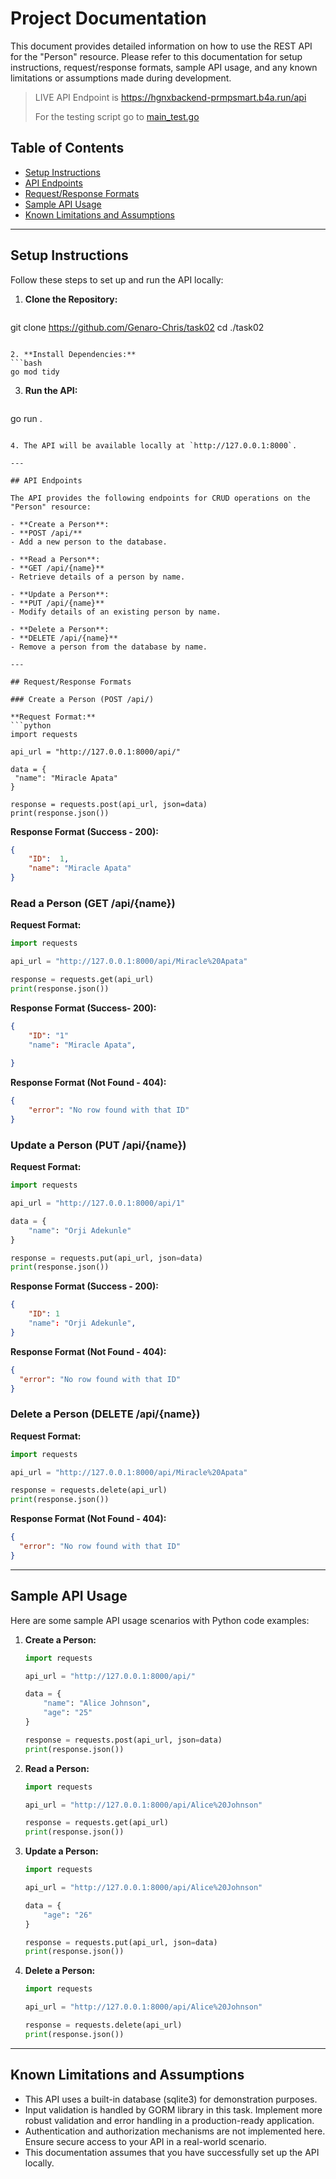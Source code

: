 
# Project Documentation

This document provides detailed information on how to use the REST API for the "Person" resource. Please refer to this documentation for setup instructions, request/response formats, sample API usage, and any known limitations or assumptions made during development.

> LIVE API Endpoint is https://hgnxbackend-prmpsmart.b4a.run/api
>
> For the testing script go to [main_test.go](test.py)


## Table of Contents

- [Setup Instructions](#setup-instructions)
- [API Endpoints](#api-endpoints)
- [Request/Response Formats](#requestresponse-formats)
- [Sample API Usage](#sample-api-usage)
- [Known Limitations and Assumptions](#known-limitations-and-assumptions)

---

## Setup Instructions

Follow these steps to set up and run the API locally:

1. **Clone the Repository:**
   ```bash
git clone https://github.com/Genaro-Chris/task02
cd ./task02
   ```

2. **Install Dependencies:**
   ```bash 
go mod tidy
   ```

3. **Run the API:**
   ```bash
go run .
   ```

4. The API will be available locally at `http://127.0.0.1:8000`.

---

## API Endpoints

The API provides the following endpoints for CRUD operations on the "Person" resource:

- **Create a Person**:
  - **POST /api/**
  - Add a new person to the database.

- **Read a Person**:
  - **GET /api/{name}**
  - Retrieve details of a person by name.

- **Update a Person**:
  - **PUT /api/{name}**
  - Modify details of an existing person by name.

- **Delete a Person**:
  - **DELETE /api/{name}**
  - Remove a person from the database by name.

---

## Request/Response Formats

### Create a Person (POST /api/)

**Request Format:**
```python
import requests

api_url = "http://127.0.0.1:8000/api/"

data = {
    "name": "Miracle Apata"
}

response = requests.post(api_url, json=data)
print(response.json())
```

**Response Format (Success - 200):**
```json
{
    "ID":  1,
    "name": "Miracle Apata"
}
```


### Read a Person (GET /api/{name})

**Request Format:**
```python
import requests

api_url = "http://127.0.0.1:8000/api/Miracle%20Apata"

response = requests.get(api_url)
print(response.json())
```

**Response Format (Success- 200):**
```json
{
    "ID": "1"
    "name": "Miracle Apata",
    
}
```

**Response Format (Not Found - 404):**
```json
{
    "error": "No row found with that ID"
}
```

### Update a Person (PUT /api/{name})

**Request Format:**
```python
import requests

api_url = "http://127.0.0.1:8000/api/1"

data = {
    "name": "Orji Adekunle"
}

response = requests.put(api_url, json=data)
print(response.json())
```

**Response Format (Success - 200):**
```json
{
    "ID": 1
    "name": "Orji Adekunle",
}
```

**Response Format (Not Found - 404):**
```json
{
  "error": "No row found with that ID"
}
```

### Delete a Person (DELETE /api/{name})

**Request Format:**
```python
import requests

api_url = "http://127.0.0.1:8000/api/Miracle%20Apata"

response = requests.delete(api_url)
print(response.json())
```

**Response Format (Not Found - 404):**
```json
{
  "error": "No row found with that ID"
}
```

---

## Sample API Usage

Here are some sample API usage scenarios with Python code examples:

1. **Create a Person:**
   ```python
   import requests

   api_url = "http://127.0.0.1:8000/api/"

   data = {
       "name": "Alice Johnson",
       "age": "25"
   }

   response = requests.post(api_url, json=data)
   print(response.json())
   ```

2. **Read a Person:**
   ```python
   import requests

   api_url = "http://127.0.0.1:8000/api/Alice%20Johnson"

   response = requests.get(api_url)
   print(response.json())
   ```

3. **Update a Person:**
   ```python
   import requests

   api_url = "http://127.0.0.1:8000/api/Alice%20Johnson"

   data = {
       "age": "26"
   }

   response = requests.put(api_url, json=data)
   print(response.json())
   ```

4. **Delete a Person:**
   ```python
   import requests

   api_url = "http://127.0.0.1:8000/api/Alice%20Johnson"

   response = requests.delete(api_url)
   print(response.json())
   ```

---

## Known Limitations and Assumptions

- This API uses a built-in database (sqlite3) for demonstration purposes.
- Input validation is handled by GORM library in this task. Implement more robust validation and error handling in a production-ready application.
- Authentication and authorization mechanisms are not implemented here. Ensure secure access to your API in a real-world scenario.
- This documentation assumes that you have successfully set up the API locally.
